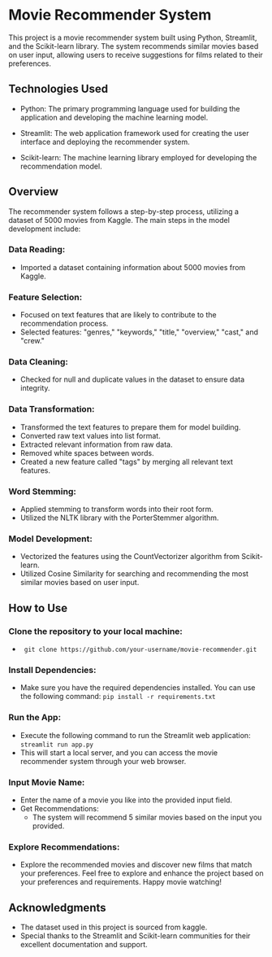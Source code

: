 # Movie Recommender System

This project is a movie recommender system built using Python, Streamlit, and the Scikit-learn library. The system recommends similar movies based on user input, allowing users to receive suggestions for films related to their preferences.

## Technologies Used

- Python: The primary programming language used for building the application and developing the machine learning model.

- Streamlit: The web application framework used for creating the user interface and deploying the recommender system.

- Scikit-learn: The machine learning library employed for developing the recommendation model.

## Overview
The recommender system follows a step-by-step process, utilizing a dataset of 5000 movies from Kaggle. The main steps in the model development include:

### Data Reading:

- Imported a dataset containing information about 5000 movies from Kaggle.

### Feature Selection:

- Focused on text features that are likely to contribute to the recommendation process.
- Selected features: "genres," "keywords," "title," "overview," "cast," and "crew."

### Data Cleaning:

- Checked for null and duplicate values in the dataset to ensure data integrity.

### Data Transformation:

- Transformed the text features to prepare them for model building.
- Converted raw text values into list format.
- Extracted relevant information from raw data.
- Removed white spaces between words.
- Created a new feature called "tags" by merging all relevant text features.
### Word Stemming:

- Applied stemming to transform words into their root form.
- Utilized the NLTK library with the PorterStemmer algorithm.

### Model Development:

- Vectorized the features using the CountVectorizer algorithm from Scikit-learn.
- Utilized Cosine Similarity for searching and recommending the most similar movies based on user input.

## How to Use

### Clone the repository to your local machine:

- ``` git clone https://github.com/your-username/movie-recommender.git```

### Install Dependencies:

- Make sure you have the required dependencies installed. You can use the following command:
``` pip install -r requirements.txt ```

### Run the App:

- Execute the following command to run the Streamlit web application:
``` streamlit run app.py ```
- This will start a local server, and you can access the movie recommender system through your web browser.
  
### Input Movie Name:

- Enter the name of a movie you like into the provided input field.
- Get Recommendations:
  - The system will recommend 5 similar movies based on the input you provided.

### Explore Recommendations:

- Explore the recommended movies and discover new films that match your preferences.
Feel free to explore and enhance the project based on your preferences and requirements. Happy movie watching!

## Acknowledgments
- The dataset used in this project is sourced from kaggle.
- Special thanks to the Streamlit and Scikit-learn communities for their excellent documentation and support.



